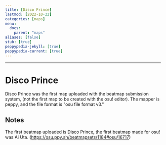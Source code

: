 ```yaml
---
title: [Disco Prince]
lastmod: [2022-10-22]
categories: [maps]
menu:
  docs:
    parent: "maps"
aliases: [false]
stub: [true]
peppypedia-jekyll: [true]
peppypedia-current: [true]
---
```


* * *

# Disco Prince

Disco Prince was the first map uploaded with the beatmap submission system, (not the first map to be created with the osu! editor). The mapper is peppy, and the file format is "osu file format v3."

## Notes

The first beatmap uploaded is Disco Prince, the first beatmap made for osu! was Ai Uta. (https://osu.ppy.sh/beatmapsets/1184#osu/16717)
